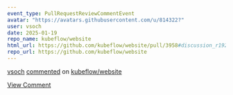 ```yaml
---
event_type: PullRequestReviewCommentEvent
avatar: "https://avatars.githubusercontent.com/u/814322?"
user: vsoch
date: 2025-01-19
repo_name: kubeflow/website
html_url: https://github.com/kubeflow/website/pull/3958#discussion_r1921418423
repo_url: https://github.com/kubeflow/website
---
```


<a href='https://github.com/vsoch' target='_blank'>vsoch</a> <a href='https://github.com/kubeflow/website/pull/3958#discussion_r1921418423' target='_blank'>commented</a> on <a href='https://github.com/kubeflow/website' target='_blank'>kubeflow/website</a>

<a href='https://github.com/kubeflow/website/pull/3958#discussion_r1921418423' target='_blank'>View Comment</a>